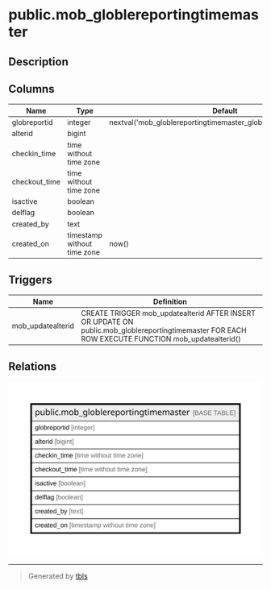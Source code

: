 # public.mob_globlereportingtimemaster

## Description

## Columns

| Name | Type | Default | Nullable | Children | Parents | Comment |
| ---- | ---- | ------- | -------- | -------- | ------- | ------- |
| globreportid | integer | nextval('mob_globlereportingtimemaster_globreportid_seq'::regclass) | false |  |  |  |
| alterid | bigint |  | true |  |  |  |
| checkin_time | time without time zone |  | true |  |  |  |
| checkout_time | time without time zone |  | true |  |  |  |
| isactive | boolean |  | true |  |  |  |
| delflag | boolean |  | true |  |  |  |
| created_by | text |  | true |  |  |  |
| created_on | timestamp without time zone | now() | true |  |  |  |

## Triggers

| Name | Definition |
| ---- | ---------- |
| mob_updatealterid | CREATE TRIGGER mob_updatealterid AFTER INSERT OR UPDATE ON public.mob_globlereportingtimemaster FOR EACH ROW EXECUTE FUNCTION mob_updatealterid() |

## Relations

![er](public.mob_globlereportingtimemaster.svg)

---

> Generated by [tbls](https://github.com/k1LoW/tbls)
